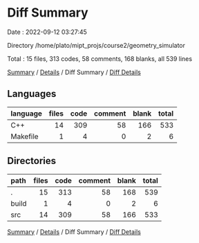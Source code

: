 # Diff Summary

Date : 2022-09-12 03:27:45

Directory /home/plato/mipt_projs/course2/geometry_simulator

Total : 15 files,  313 codes, 58 comments, 168 blanks, all 539 lines

[Summary](results.md) / [Details](details.md) / Diff Summary / [Diff Details](diff-details.md)

## Languages
| language | files | code | comment | blank | total |
| :--- | ---: | ---: | ---: | ---: | ---: |
| C++ | 14 | 309 | 58 | 166 | 533 |
| Makefile | 1 | 4 | 0 | 2 | 6 |

## Directories
| path | files | code | comment | blank | total |
| :--- | ---: | ---: | ---: | ---: | ---: |
| . | 15 | 313 | 58 | 168 | 539 |
| build | 1 | 4 | 0 | 2 | 6 |
| src | 14 | 309 | 58 | 166 | 533 |

[Summary](results.md) / [Details](details.md) / Diff Summary / [Diff Details](diff-details.md)